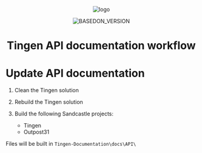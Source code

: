 <!-- u241212 -->

<div align="center">

  ![logo](../.github/image/logos/TingenDevelopmentDocumentation_logo_320x420.png)

  ![BASEDON_VERSION](https://img.shields.io/badge/BASED%20ON%20Tingen%2025.11-white?style=for-the-badge)

  <h1>
    Tingen API documentation workflow
  </h1>

</div>

# Update API documentation

1. Clean the Tingen solution

2. Rebuild the Tingen solution

3. Build the following Sandcastle projects:

   - Tingen
   - Outpost31

Files will be built in `Tingen-Documentation\docs\API\`
